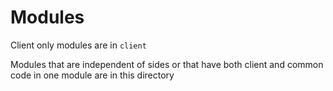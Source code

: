 # Modules
Client only modules are in `client`  

Modules that are independent of sides or that have both client and common code in one module are in this directory
